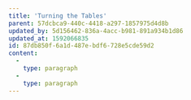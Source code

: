 ```yaml
---
title: 'Turning the Tables'
parent: 57dcbca9-440c-4418-a297-1857975d4d8b
updated_by: 5d156462-836a-4acc-b981-891a934b1d86
updated_at: 1592066835
id: 87db850f-6a1d-487e-bdf6-728e5cde59d2
content:
  -
    type: paragraph
  -
    type: paragraph
---
```

